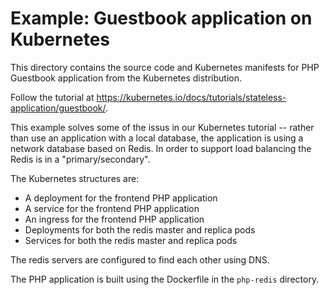 # Example: Guestbook application on Kubernetes

This directory contains the source code and Kubernetes manifests for PHP
Guestbook application from the Kubernetes distribution.

Follow the tutorial at https://kubernetes.io/docs/tutorials/stateless-application/guestbook/.

This example solves some of the issus in our Kubernetes tutorial --
rather than use an application with a local database, the application
is using a network database based on Redis. In order to support load balancing
the Redis is in a "primary/secondary".

The Kubernetes structures are:
* A deployment for the frontend PHP application
* A service for the frontend PHP application
* An ingress for the frontend PHP application
* Deployments for both the redis master and replica pods
* Services for both the redis master and replica pods

The redis servers are configured to find each other using DNS.

The PHP application is built using the Dockerfile in the `php-redis` directory.

